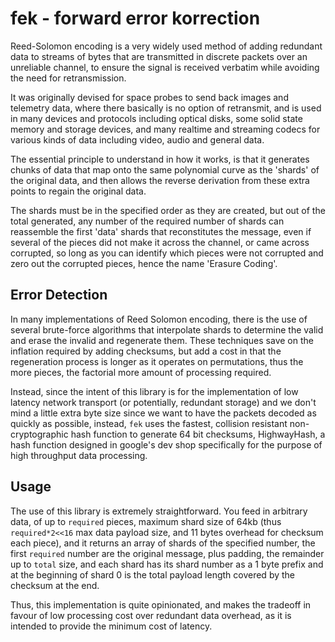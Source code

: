 # fek - forward error korrection

Reed-Solomon encoding is a very widely used method of adding redundant data to streams of bytes that are transmitted in discrete packets over an unreliable channel, to ensure the signal is received verbatim while avoiding the need for retransmission.

It was originally devised for space probes to send back images and telemetry data, where there basically is no option of retransmit, and is used in many devices and protocols including optical disks, some solid state memory and storage devices, and many realtime and streaming codecs for various kinds of data including video, audio and general data.

The essential principle to understand in how it works, is that it generates chunks of data that map onto the same polynomial curve as the 'shards' of the original data, and then allows the reverse derivation from these extra points to regain the original data.

The shards must be in the specified order as they are created, but out of the total generated, any number of the required number of shards can reassemble the first 'data' shards that reconstitutes the message, even if several of the pieces did not make it across the channel, or came across corrupted, so long as you can identify which pieces were not corrupted and zero out the corrupted pieces, hence the name 'Erasure Coding'.

## Error Detection

In many implementations of Reed Solomon encoding, there is the use of several brute-force algorithms that interpolate shards to determine the valid and erase the invalid and regenerate them. These techniques save on the inflation required by adding checksums, but add a cost in that the regeneration process is longer as it operates on permutations, thus the more pieces, the factorial more amount of processing required.

Instead, since the intent of this library is for the implementation of low latency network transport (or potentially, redundant storage) and we don't mind a little extra byte size since we want to have the packets decoded as quickly as possible, instead, `fek` uses the fastest, collision resistant non-cryptographic hash function to generate 64 bit checksums, HighwayHash, a hash function designed in google's dev shop specifically for the purpose of high throughput data processing.

## Usage

The use of this library is extremely straightforward. You feed in arbitrary data, of up to `required` pieces, maximum shard size of 64kb (thus `required*2<<16` max data payload size, and 11 bytes overhead for checksum each piece), and it returns an array of shards of the specified number, the first `required` number are the original message, plus padding, the remainder up to `total` size, and each shard has its shard number as a 1 byte prefix and at the beginning of shard 0 is the total payload length covered by the checksum at the end.

Thus, this implementation is quite opinionated, and makes the tradeoff in favour of low processing cost over redundant data overhead, as it is intended to provide the minimum cost of latency.